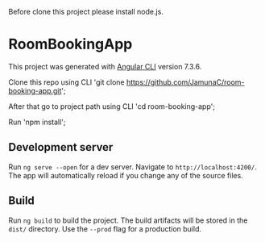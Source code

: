 Before clone this project please install node.js.

# RoomBookingApp

This project was generated with [Angular CLI](https://github.com/angular/angular-cli) version 7.3.6.

Clone this repo using CLI 'git clone https://github.com/JamunaC/room-booking-app.git';

After that go to project path using CLI  'cd room-booking-app';

Run 'npm install';

## Development server

Run `ng serve --open` for a dev server. Navigate to `http://localhost:4200/`. The app will automatically reload if you change any of the source files.


## Build

Run `ng build` to build the project. The build artifacts will be stored in the `dist/` directory. Use the `--prod` flag for a production build.
